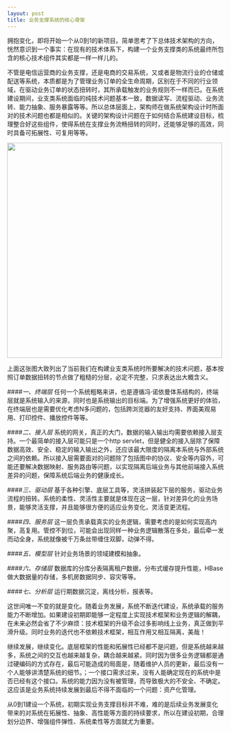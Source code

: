 ```yaml
---
layout: post
title: 业务支撑系统的核心骨架
---
```


拥抱变化，即将开始一个从0到1的新项目。简单思考了下总体技术架构的方向，恍然意识到一个事实：在现有的技术体系下，构建一个业务支撑类的系统最终所包含的核心技术组件其实都是一样一样儿的。

不管是电信运营商的业务支撑，还是电商的交易系统，又或者是物流行业的仓储或配送等系统，本质都是为了管理业务订单的全生命周期，区别在于不同的行业领域，在驱动业务订单的状态扭转时，其所承载触发的业务规则不一样而已。在系统建设期间，业支类系统面临的纯技术问题基本一致，数据读写、流程驱动、业务流转、能力抽象、服务暴露等等。所以总体层面上，架构师在做系统架构设计时所面对的技术问题也都是相似的。关键的架构设计问题在于如何结合系统建设目标，梳理整合好这些组件，使得系统在支撑业务流畅扭转的同时，还能够足够的高效，同时具备可拓展性、可复用等等。

<img src="http://i1371.photobucket.com/albums/ag283/njzeroc/Develop/boss-engine.png_zpsydgfc09b.jpeg" width="500px"/>

上面这张图大致列出了当前我们在构建业支类系统时所要解决的技术问题，基本按照订单数据扭转的节点做了粗糙的分层，必定不完整，只求表达出大概含义。

####_一、终端层_
任何一个系统粗略来讲，也是遵循冯·诺依曼体系结构的，终端层就是系统输入的来源，同时也是系统输出的目标端。为了增强系统更好的体验，在终端层也是需要优化考虑N多问题的，包括跨浏览器的友好支持、界面美观易用、打印控件、播放控件等等。

####_二、接入层_
系统的网关，真正的大门，数据的输入输出均需要依赖接入层支持。一个最简单的接入层可能只是一个http servlet，但是健全的接入层除了保障数据高效、安全、稳定的输入输出之外，还应该最大限度的隔离本系统与外部系统之间的依赖。所以接入层需要面对的问题除了包括图中的协议、安全等内容外，可能还要解决数据映射、服务路由等问题，以实现隔离后端业务与其他前端接入系统差异的问题，保障系统后端业务的健康成长。

####_三、驱动层_
基于各种引擎、底层工具等，灵活拼装起下层的服务，驱动业务流程的扭转。系统的柔性、灵活性主要就是体现在这一层，针对差异化的业务场景，能够灵活支撑，并且能够很方便的适应业务变化，灵活变更流程。

####_四、服务层_
这一层负责承载真实的业务逻辑，需要考虑的是如何实现高内聚，高复用。管控不到位，可能会出现同样一种业务逻辑散落在多处，最后牵一发而动全身，系统就像被千万条丝带缠住双脚，动弹不得。

####_五、模型层_
针对业务场景的领域建模和抽象。

####_六、存储层_
数据库的分库分表隔离租户数据，分布式缓存提升性能，HBase做大数据量的存储，多机房数据同步、容灾等等。

####_七、分析层_
运行期数据沉淀，离线分析，报表等。

这世间唯一不变的就是变化。随着业务发展，系统不断迭代建设，系统承载的服务能力不断增加。如果建设初期即能够一定程度上实现技术框架和业务逻辑的解耦，在未来必然会省了不少麻烦：技术框架的升级不会过多影响线上业务，真正做到平滑升级。同时业务的迭代也不依赖技术框架，相互作用又相互隔离，美哉！

继续发展，继续变化。底层框架的性能和拓展性已经都不是问题，但是系统越来越多，系统之间的交互也越来越复杂，耦合越来越紧。同时因为很多业务逻辑都是通过硬编码的方式存在，最后可能造成的局面是，随着维护人员的更新，最后没有一个人能够讲清楚系统的细节。；一个接口需求过来，没有人能确定现在的系统中是否已经有这个接口。系统的能力因为没有被管理，而导致极大的不安全、不确定。这应该是业务系统持续发展到最后不得不面临的一个问题：资产化管理。

从0到1建设一个系统，初期实现业务支撑目标并不难，难的是后续业务发展变化带来的对系统在拓展性、抽象、高性能等方面的持续要求，所以在建设初期，合理划分边界、增强组件弹性、系统柔性等方面就尤为重要。







